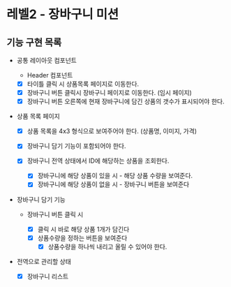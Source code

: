 # 레벨2 - 장바구니 미션

## 기능 구현 목록

- 공통 레이아웃 컴포넌트

  - Header 컴포넌트
  - [x] 타이틀 클릭 시 상품목록 페이지로 이동한다.
  - [x] 장바구니 버튼 클릭시 장바구니 페이지로 이동한다. (임시 페이지)
  - [x] 장바구니 버튼 오른쪽에 현재 장바구니에 담긴 상품의 갯수가 표시되어야 한다.

- 상품 목록 페이지

  - [x] 상품 목록을 4x3 형식으로 보여주어야 한다. (상품명, 이미지, 가격)
  - [x] 장바구니 담기 기능이 포함되어야 한다.
  - [x] 장바구니 전역 상태에서 ID에 해당하는 상품을 조회한다.

    - [x] 장바구니에 해당 상품이 있을 시 - 해당 상품 수량을 보여준다.
    - [x] 장바구니에 해당 상품이 없을 시 - 장바구니 버튼을 보여준다

- 장바구니 담기 기능

  - 장바구니 버튼 클릭 시

    - [x] 클릭 시 바로 해당 상품 1개가 담긴다
    - [x] 상품수량을 정하는 버튼을 보여준다
      - [x] 상품수량을 하나씩 내리고 올릴 수 있어야 한다.

- 전역으로 관리할 상태
  - [x] 장바구니 리스트
